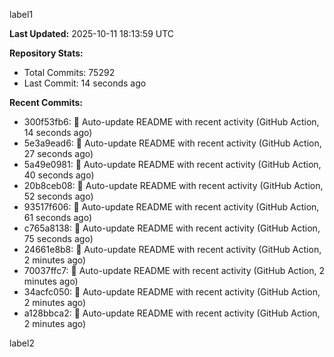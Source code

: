
label1 
<!-- ACTIVITY_START -->
**Last Updated:** 2025-10-11 18:13:59 UTC

**Repository Stats:**
- Total Commits: 75292
- Last Commit: 14 seconds ago

**Recent Commits:**
- 300f53fb6: 🤖 Auto-update README with recent activity (GitHub Action, 14 seconds ago)
- 5e3a9ead6: 🤖 Auto-update README with recent activity (GitHub Action, 27 seconds ago)
- 5a49e0981: 🤖 Auto-update README with recent activity (GitHub Action, 40 seconds ago)
- 20b8ceb08: 🤖 Auto-update README with recent activity (GitHub Action, 52 seconds ago)
- 93517f606: 🤖 Auto-update README with recent activity (GitHub Action, 61 seconds ago)
- c765a8138: 🤖 Auto-update README with recent activity (GitHub Action, 75 seconds ago)
- 24661e8b8: 🤖 Auto-update README with recent activity (GitHub Action, 2 minutes ago)
- 70037ffc7: 🤖 Auto-update README with recent activity (GitHub Action, 2 minutes ago)
- 34acfc050: 🤖 Auto-update README with recent activity (GitHub Action, 2 minutes ago)
- a128bbca2: 🤖 Auto-update README with recent activity (GitHub Action, 2 minutes ago)
<!-- ACTIVITY_END -->

label2
